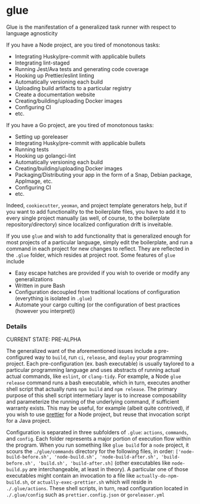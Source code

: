 # glue

Glue is the manifestation of a generalized task runner with respect to language agnosticity

If you have a Node project, are you tired of monotonous tasks:

- Integrating Husky/pre-commit with applicable bullets
- Integrating lint-staged
- Running Jest/Ava tests and generating code coverage
- Hooking up Prettier/eslint linting
- Automatically versioning each build
- Uploading build artifacts to a particular registry
- Create a documentation website
- Creating/building/uploading Docker images
- Configuring CI
- etc.

If you have a Go project, are you tired of monotonous tasks:

- Setting up goreleaser
- Integrating Husky/pre-commit with applicable bullets
- Running tests
- Hooking up golangci-lint
- Automatically versioning each build
- Creating/building/uploading Docker images
- Packaging/Distributing your app in the form of a Snap, Debian package, AppImage, etc.
- Configuring CI
- etc.

Indeed, `cookiecutter`, `yeoman`, and project template generators help, but if you want to add functionality to the boilerplate files, you have to add it to every single project manually (as well, of course, to the boilerplate repository/directory) since localized configuration drift is inveitable.

If you use `glue` and wish to add functionality that is generalized enough for most projects of a particular language, simply edit the boilerplate, and run a command in each project for new changes to reflect. They are reflected in the `.glue` folder, which resides at project root. Some features of `glue` include

- Easy escape hatches are provided if you wish to overide or modify any generalizations
- Written in pure Bash
- Configuration decoupled from traditional locations of configuration (everything is isolated in `.glue`)
- Automate your cargo culting (or the configuration of best practices (however you interpret))

### Details

CURRENT STATE: PRE-ALPHA

The generalized want of the aforementioned issues include a pre-configured way to `build`, run `ci`, `release`, and `deploy` your programming project. Each pre-configuration (ex. bash executable) is usually taylored to a particular programming language and uses abstracts of running actual actual commands, like `eslint`, or `clang-tidy`. For example, a Node `glue release` command runs a bash executable, which in turn, executes another shell script that actually runs `npm build` and `npm release`. The primary purpose of this shell script intermetiary layer is to increase composability and parameterize the running of the underlying command, if sufficient warranty exists. This may be useful, for example (albeit quite contrived), if you wish to use [prettier](https://prettier.io) for a Node project, but reuse that invocation script for a Java project.

Configuration is separated in three subfolders of `.glue`: `actions`, `commands`, and `config`. Each folder represents a major portion of execution flow within the program. When you run something like `glue build` for a `node` project, it scours the `./glue/commands` directory for the following files, in order: `['node-build-before.sh', 'node-build.sh', 'node-build-after.sh', 'build-before.sh', 'build.sh', 'build-after.sh]` (other executables like `node-build.py` are interchangeable, at least in theory). A particular one of those executables might contain an invocation to a file like `actually-do-npm-build.sh`, or `actually-exec-prettier.sh` which will reside in `./.glue/actions`. These shell scripts, in turn, read configuration located in `./.glue/config` such as `prettier.config.json` or `goreleaser.yml`
